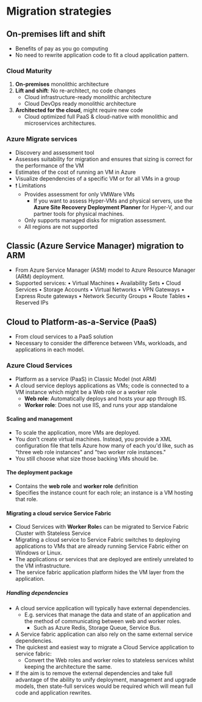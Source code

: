 # Migration strategies

## On-premises lift and shift

- Benefits of pay as you go computing
- No need to rewrite application code to fit a cloud application pattern.

### Cloud Maturity

1. **On-premises** monolithic architecture
2. **Lift and shift**: No re-architect, no code changes
   - Cloud infrastructure-ready monolithic architecture
   - Cloud DevOps ready monolithic architecture
3. **Architected for the cloud**, might require new code
   - Cloud optimized full PaaS & cloud-native with monolithic and microservices architectures.

### Azure Migrate services

- Discovery and assessment tool
- Assesses suitability for migration and ensures that sizing is correct for the performance of the VM
- Estimates of the cost of running an VM in Azure
- Visualize dependencies of a specific VM or for all VMs in a group
- ❗ Limitations
  - Provides assessment for only VMWare VMs
    - If you want to assess Hyper-VMs and physical servers, use the **Azure Site Recovery Deployment Planner** for Hyper-V, and our partner tools for physical machines.
  - Only supports managed disks for migration assessment.
  - All regions are not supported

## Classic (Azure Service Manager) migration to ARM

- From Azure Service Manager (ASM) model to Azure Resource Manager (ARM) deployment.
- Supported services: • Virtual Machines • Availability Sets • Cloud Services • Storage Accounts • Virtual Networks • VPN Gateways • Express Route gateways • Network Security Groups • Route Tables • Reserved IPs

## Cloud to Platform-as-a-Service (PaaS)

- From cloud services to a PaaS solution
- Necessary to consider the difference between VMs, workloads, and applications in each model.

### Azure Cloud Services

- Platform as a service (PaaS) in Classic Model (not ARM)
- A cloud service deploys applications as VMs; code is connected to a VM instance which might be a Web role or a worker role
  - **Web role**: Automatically deploys and hosts your app through IIS.
  - **Worker role**: Does not use IIS, and runs your app standalone

#### Scaling and management

- To scale the application, more VMs are deployed.
- You don't create virtual machines. Instead, you provide a XML configuration file that tells Azure how many of each you'd like, such as "three web role instances" and "two worker role instances."
- You still choose what size those backing VMs should be.

#### The deployment package

- Contains the **web role** and **worker role** definition
- Specifies the instance count for each role; an instance is a VM hosting that role.

#### Migrating a cloud service Service Fabric

- Cloud Services with **Worker Role**s can be migrated to Service Fabric Cluster with Stateless Service
- Migrating a cloud service to Service Fabric switches to deploying applications to VMs that are already running Service Fabric either on Windows or Linux.
- The applications or services that are deployed are entirely unrelated to the VM infrastructure.
- The service fabric application platform hides the VM layer from the application.

##### Handling dependencies

- A cloud service application will typically have external dependencies.
  - E.g. services that manage the data and state of an application and the method of communicating between web and worker roles.
    - Such as Azure Redis, Storage Queue, Service Bus.
- A Service fabric application can also rely on the same external service dependencies.
- The quickest and easiest way to migrate a Cloud Service application to service fabric:
  - Convert the Web roles and worker roles to stateless services whilst keeping the architecture the same.
- If the aim is to remove the external dependencies and take full advantage of the ability to unify deployment, management and upgrade models, then state-full services would be required which will mean full code and application rewrites.

